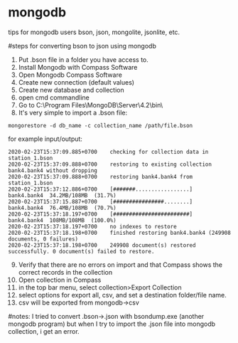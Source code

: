# mongodb
tips for mongodb users bson, json, mongolite, jsonlite, etc.

#steps for converting bson to json using mongodb
1. Put .bson file in a folder you have access to.
2. Install Mongodb with Compass Software
3. Open Mongodb Compass Software
4. Create new connection (default values)
5. Create new database and collection
6. open cmd commandline
7. Go to C:\Program Files\MongoDB\Server\4.2\bin\ 
8. It's very simple to import a .bson file:

`mongorestore -d db_name -c collection_name /path/file.bson` 

for example input/output:
```C:\Program Files\MongoDB\Server\4.2\bin>mongorestore -d bank4 -c bank4 station_1.bson
2020-02-23T15:37:09.885+0700    checking for collection data in station_1.bson
2020-02-23T15:37:09.888+0700    restoring to existing collection bank4.bank4 without dropping
2020-02-23T15:37:09.888+0700    restoring bank4.bank4 from station_1.bson
2020-02-23T15:37:12.886+0700    [#######.................]  bank4.bank4  34.2MB/108MB  (31.7%)
2020-02-23T15:37:15.887+0700    [################........]  bank4.bank4  76.4MB/108MB  (70.7%)
2020-02-23T15:37:18.197+0700    [########################]  bank4.bank4  108MB/108MB  (100.0%)
2020-02-23T15:37:18.197+0700    no indexes to restore
2020-02-23T15:37:18.198+0700    finished restoring bank4.bank4 (249908 documents, 0 failures)
2020-02-23T15:37:18.198+0700    249908 document(s) restored successfully. 0 document(s) failed to restore.
```
9. Verify that there are no errors on import and that Compass shows the correct records in the collection
10. Open collection in Compass
11. in the top bar menu, select collection>Export Collection
12. select options for export all, csv, and set a destination folder/file name.
13. csv will be exported from mongodb->csv 

#notes: I tried to convert .bson->.json with bsondump.exe (another mongodb program) but when I try to import the .json file into mongodb collection, i get an error.

